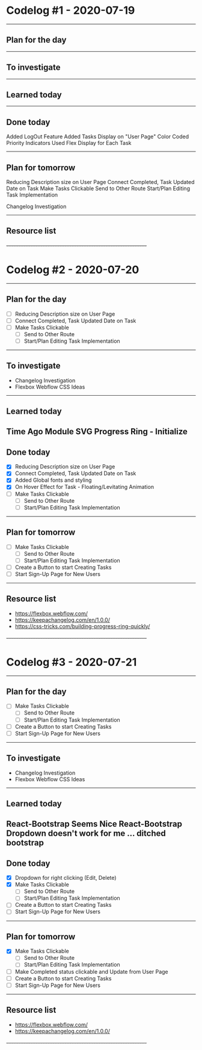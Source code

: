 # Codelog #1 - 2020-07-19

-----

## Plan for the day

-----

## To investigate

-----

## Learned today

-----

## Done today

Added LogOut Feature
Added Tasks Display on "User Page"
    Color Coded Priority Indicators
    Used Flex Display for Each Task

-----

## Plan for tomorrow

Reducing Description size on User Page
Connect Completed, Task Updated Date on Task
Make Tasks Clickable
    Send to Other Route
    Start/Plan Editing Task Implementation

Changelog Investigation

-----

## Resource list

~~----------------------------------------------------------~~

# Codelog #2 - 2020-07-20

-----

## Plan for the day

- [ ] Reducing Description size on User Page
- [ ] Connect Completed, Task Updated Date on Task
- [ ] Make Tasks Clickable
    - [ ]   Send to Other Route
    - [ ]   Start/Plan Editing Task Implementation

-----

## To investigate

- Changelog Investigation
- Flexbox Webflow CSS Ideas 
-----

## Learned today
Time Ago Module
SVG Progress Ring - Initialize
-----

## Done today

- [X] Reducing Description size on User Page
- [X] Connect Completed, Task Updated Date on Task
- [X] Added Global fonts and styling
- [X] On Hover Effect for Task - Floating/Levitating Animation
- [ ] Make Tasks Clickable
    - [ ]   Send to Other Route
    - [ ]   Start/Plan Editing Task Implementation

-----

## Plan for tomorrow

- [ ] Make Tasks Clickable
    - [ ]   Send to Other Route
    - [ ]   Start/Plan Editing Task Implementation
- [ ] Create a Button to start Creating Tasks
- [ ] Start Sign-Up Page for New Users

-----

## Resource list

- https://flexbox.webflow.com/
- https://keepachangelog.com/en/1.0.0/
- https://css-tricks.com/building-progress-ring-quickly/

~~----------------------------------------------------------~~

# Codelog #3 - 2020-07-21

-----

## Plan for the day

- [ ] Make Tasks Clickable
    - [ ]   Send to Other Route
    - [ ]   Start/Plan Editing Task Implementation
- [ ] Create a Button to start Creating Tasks
- [ ] Start Sign-Up Page for New Users

-----

## To investigate

- Changelog Investigation
- Flexbox Webflow CSS Ideas 
-----

## Learned today
React-Bootstrap Seems Nice
React-Bootstrap Dropdown doesn't work for me ... ditched bootstrap
-----

## Done today

- [X] Dropdown for right clicking (Edit, Delete)
- [X] Make Tasks Clickable
    - [ ]   Send to Other Route
    - [ ]   Start/Plan Editing Task Implementation
- [ ] Create a Button to start Creating Tasks
- [ ] Start Sign-Up Page for New Users

-----

## Plan for tomorrow

- [X] Make Tasks Clickable
    - [ ]   Send to Other Route
    - [ ]   Start/Plan Editing Task Implementation
- [ ] Make Completed status clickable and Update from User Page
- [ ] Create a Button to start Creating Tasks
- [ ] Start Sign-Up Page for New Users

-----

## Resource list

- https://flexbox.webflow.com/
- https://keepachangelog.com/en/1.0.0/

~~----------------------------------------------------------~~